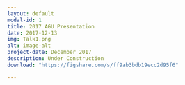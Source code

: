 ```yaml
---
layout: default
modal-id: 1
title: 2017 AGU Presentation
date: 2017-12-13
img: Talk1.png
alt: image-alt
project-date: December 2017
description: Under Construction
download: "https://figshare.com/s/ff9ab3bdb19ecc2d95f6"

---
```

